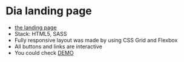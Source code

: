# Dia landing page
- [the landing page](https://www.figma.com/file/vhfzZ7SqWGkMGd5iCDdBCy/Dia-New)
- Stack: HTML5, SASS
- Fully responsive layout was made by using CSS Grid and Flexbox
- All buttons and links are interactive
- You could check [DEMO](https://yurastt1.github.io/layout_dia/)
